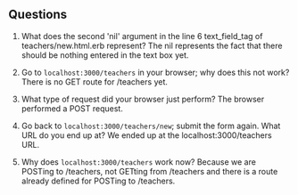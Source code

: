 ## Questions

1. What does the second 'nil' argument in the line 6 text_field_tag of teachers/new.html.erb represent?
The nil represents the fact that there should be nothing entered in the text box yet.


2. Go to `localhost:3000/teachers` in your browser; why does this not work?
There is no GET route for /teachers yet.


3. What type of request did your browser just perform?
The browser performed a POST request.


4. Go back to `localhost:3000/teachers/new`; submit the form again. What URL do you end up at?
We ended up at the localhost:3000/teachers URL.


5. Why does `localhost:3000/teachers` work now?
Because we are POSTing to /teachers, not GETting from /teachers and there is
a route already defined for POSTing to /teachers.

